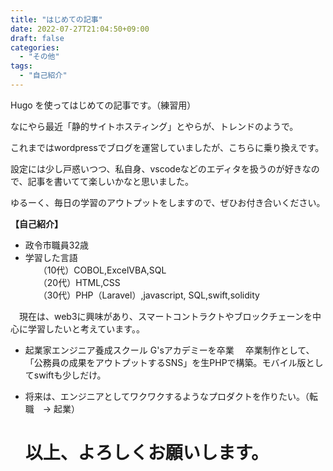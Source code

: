 ```yaml
---
title: "はじめての記事"
date: 2022-07-27T21:04:50+09:00
draft: false
categories:
  - "その他"
tags:
  - "自己紹介"
---
```


Hugo を使ってはじめての記事です。（練習用）

<!--more-->

なにやら最近「静的サイトホスティング」とやらが、トレンドのようで。

これまではwordpressでブログを運営していましたが、こちらに乗り換えです。

設定には少し戸惑いつつ、私自身、vscodeなどのエディタを扱うのが好きなので、記事を書いてて楽しいかなと思いました。

ゆるーく、毎日の学習のアウトプットをしますので、ぜひお付き合いください。

**【自己紹介】**
- 政令市職員32歳
- 学習した言語  
　　（10代）COBOL,ExcelVBA,SQL  
　　（20代）HTML,CSS  
　　（30代）PHP（Laravel）,javascript, SQL,swift,solidity　　

　現在は、web3に興味があり、スマートコントラクトやブロックチェーンを中心に学習したいと考えています。。

- 起業家エンジニア養成スクール G'sアカデミーを卒業
　卒業制作として、「公務員の成果をアウトプットするSNS」を生PHPで構築。モバイル版としてswiftも少しだけ。

- 将来は、エンジニアとしてワクワクするようなプロダクトを作りたい。（転職　→ 起業）  
  
  # 以上、よろしくお願いします。

  